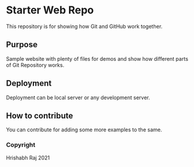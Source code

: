# Starter Web Repo

This repository is for showing how Git and GitHub work together.

## Purpose

Sample website with plenty of files for demos and show how different parts of Git Repository works.

## Deployment

Deployment can be local server or any development server.

## How to contribute

You can contribute for adding some more examples to the same.

### Copyright

Hrishabh Raj 2021
